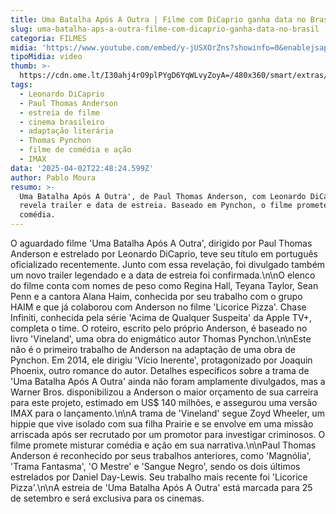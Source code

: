 ```yaml
---
title: Uma Batalha Após A Outra | Filme com DiCaprio ganha data no Brasil
slug: uma-batalha-aps-a-outra-filme-com-dicaprio-ganha-data-no-brasil
categoria: FILMES
midia: 'https://www.youtube.com/embed/y-jUSXOrZns?showinfo=0&enablejsapi=1'
tipoMidia: video
thumb: >-
  https://cdn.ome.lt/I30ahj4rO9plPYgD6YqWLvyZoyA=/480x360/smart/extras/conteudos/omelete_THUMB_-_2025-04-02T193213.917.png
tags:
  - Leonardo DiCaprio
  - Paul Thomas Anderson
  - estreia de filme
  - cinema brasileiro
  - adaptação literária
  - Thomas Pynchon
  - filme de comédia e ação
  - IMAX
data: '2025-04-02T22:48:24.599Z'
author: Pablo Moura
resumo: >-
  Uma Batalha Após A Outra', de Paul Thomas Anderson, com Leonardo DiCaprio,
  revela trailer e data de estreia. Baseado em Pynchon, o filme promete ação e
  comédia.
---
```


O aguardado filme 'Uma Batalha Após A Outra', dirigido por Paul Thomas Anderson e estrelado por Leonardo DiCaprio, teve seu título em português oficializado recentemente. Junto com essa revelação, foi divulgado também um novo trailer legendado e a data de estreia foi confirmada.\n\nO elenco do filme conta com nomes de peso como Regina Hall, Teyana Taylor, Sean Penn e a cantora Alana Haim, conhecida por seu trabalho com o grupo HAIM e que já colaborou com Anderson no filme 'Licorice Pizza'. Chase Infiniti, conhecida pela série 'Acima de Qualquer Suspeita' da Apple TV+, completa o time. O roteiro, escrito pelo próprio Anderson, é baseado no livro 'Vineland', uma obra do enigmático autor Thomas Pynchon.\n\nEste não é o primeiro trabalho de Anderson na adaptação de uma obra de Pynchon. Em 2014, ele dirigiu 'Vício Inerente', protagonizado por Joaquin Phoenix, outro romance do autor. Detalhes específicos sobre a trama de 'Uma Batalha Após A Outra' ainda não foram amplamente divulgados, mas a Warner Bros. disponibilizou a Anderson o maior orçamento de sua carreira para este projeto, estimado em US$ 140 milhões, e assegurou uma versão IMAX para o lançamento.\n\nA trama de 'Vineland' segue Zoyd Wheeler, um hippie que vive isolado com sua filha Prairie e se envolve em uma missão arriscada após ser recrutado por um promotor para investigar criminosos. O filme promete misturar comédia e ação em sua narrativa.\n\nPaul Thomas Anderson é reconhecido por seus trabalhos anteriores, como 'Magnólia', 'Trama Fantasma', 'O Mestre' e 'Sangue Negro', sendo os dois últimos estrelados por Daniel Day-Lewis. Seu trabalho mais recente foi 'Licorice Pizza'.\n\nA estreia de 'Uma Batalha Após A Outra' está marcada para 25 de setembro e será exclusiva para os cinemas.
